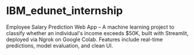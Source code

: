 # IBM_edunet_internship
 Employee Salary Prediction Web App – A machine learning project to classify whether an individual's income exceeds $50K, built with Streamlit, deployed via Ngrok on Google Colab. Features include real-time predictions, model evaluation, and clean UI.
